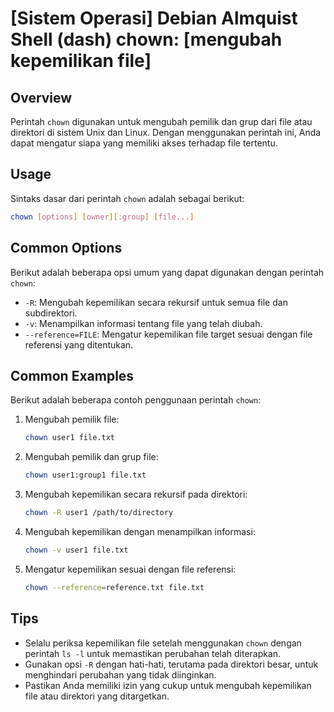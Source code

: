 # [Sistem Operasi] Debian Almquist Shell (dash) chown: [mengubah kepemilikan file]

## Overview
Perintah `chown` digunakan untuk mengubah pemilik dan grup dari file atau direktori di sistem Unix dan Linux. Dengan menggunakan perintah ini, Anda dapat mengatur siapa yang memiliki akses terhadap file tertentu.

## Usage
Sintaks dasar dari perintah `chown` adalah sebagai berikut:

```bash
chown [options] [owner][:group] [file...]
```

## Common Options
Berikut adalah beberapa opsi umum yang dapat digunakan dengan perintah `chown`:

- `-R`: Mengubah kepemilikan secara rekursif untuk semua file dan subdirektori.
- `-v`: Menampilkan informasi tentang file yang telah diubah.
- `--reference=FILE`: Mengatur kepemilikan file target sesuai dengan file referensi yang ditentukan.

## Common Examples
Berikut adalah beberapa contoh penggunaan perintah `chown`:

1. Mengubah pemilik file:
   ```bash
   chown user1 file.txt
   ```

2. Mengubah pemilik dan grup file:
   ```bash
   chown user1:group1 file.txt
   ```

3. Mengubah kepemilikan secara rekursif pada direktori:
   ```bash
   chown -R user1 /path/to/directory
   ```

4. Mengubah kepemilikan dengan menampilkan informasi:
   ```bash
   chown -v user1 file.txt
   ```

5. Mengatur kepemilikan sesuai dengan file referensi:
   ```bash
   chown --reference=reference.txt file.txt
   ```

## Tips
- Selalu periksa kepemilikan file setelah menggunakan `chown` dengan perintah `ls -l` untuk memastikan perubahan telah diterapkan.
- Gunakan opsi `-R` dengan hati-hati, terutama pada direktori besar, untuk menghindari perubahan yang tidak diinginkan.
- Pastikan Anda memiliki izin yang cukup untuk mengubah kepemilikan file atau direktori yang ditargetkan.
